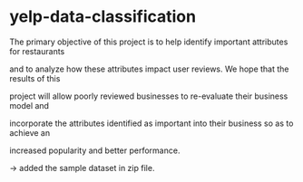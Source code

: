 # yelp-data-classification

The primary objective of this project is to help identify important attributes for restaurants

and to analyze how these attributes impact user reviews. We hope that the results of this

project will allow poorly reviewed businesses to re-evaluate their business model and

incorporate the attributes identified as important into their business so as to achieve an

increased popularity and better performance.

-> added the sample dataset in zip file.
